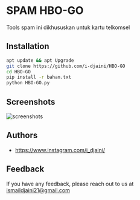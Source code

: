 # SPAM HBO-GO

Tools spam ini dikhususkan untuk kartu telkomsel


## Installation

```bash
apt update && apt Upgrade
git clone https://github.com/i-djaini/HBO-GO
cd HBO-GO
pip install -r bahan.txt
python HBO-GO.py
```
    
## Screenshots
![screenshots](https://user-images.githubusercontent.com/126430995/224521830-2315e898-1c15-4b04-9115-ca0eb3afae89.jpeg)

## Authors

- https://www.instagram.com/i_djaini/
## Feedback

If you have any feedback, please reach out to us at ismaildjaini21@gmail.com
